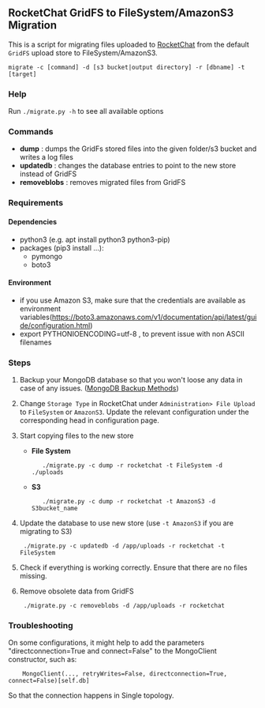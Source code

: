 ## RocketChat GridFS to FileSystem/AmazonS3 Migration

This is a script for migrating files uploaded to [RocketChat](https://rocket.chat/) from the default `GridFS` upload store to FileSystem/AmazonS3.

    migrate -c [command] -d [s3 bucket|output directory] -r [dbname] -t [target]

### Help

Run `./migrate.py -h` to see all available options

### Commands
- **dump** :        dumps the GridFs stored files into the given folder/s3 bucket and writes a log files
- **updatedb** :    changes the database entries to point to the new store instead of GridFS
- **removeblobs** : removes migrated files from GridFS

### Requirements

#### Dependencies
- python3 (e.g. apt install python3 python3-pip) 
- packages (pip3 install ...): 
  - pymongo 
  - boto3

#### Environment
- if you use Amazon S3, make sure that the credentials are available as environment variables(https://boto3.amazonaws.com/v1/documentation/api/latest/guide/configuration.html)
- export PYTHONIOENCODING=utf-8 , to prevent issue with non ASCII filenames


### Steps

1. Backup your MongoDB database so that you won't loose any data in case of any issues. ([MongoDB Backup Methods](https://docs.mongodb.com/manual/core/backups/))
2. Change `Storage Type` in RocketChat under `Administration> File Upload` to `FileSystem` or `AmazonS3`. Update the relevant configuration under the corresponding head in configuration page.
3. Start copying files to the new store  
   - **File System**

            ./migrate.py -c dump -r rocketchat -t FileSystem -d ./uploads

   - **S3**

            ./migrate.py -c dump -r rocketchat -t AmazonS3 -d S3bucket_name

4. Update the database to use new store (use `-t AmazonS3` if you are migrating to S3)

        ./migrate.py -c updatedb -d /app/uploads -r rocketchat -t FileSystem

5. Check if everything is working correctly. Ensure that there are no files missing.
6. Remove obsolete data from GridFS

        ./migrate.py -c removeblobs -d /app/uploads -r rocketchat

### Troubleshooting

On some configurations, it might help to add the parameters "directconnection=True and connect=False" to the MongoClient constructor, such as:

        MongoClient(..., retryWrites=False, directconnection=True, connect=False)[self.db]

So that the connection happens in Single topology.

